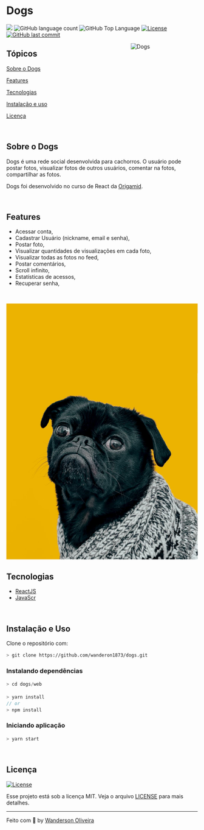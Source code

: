 # Dogs

<p>
  <img src="https://img.shields.io/badge/made%20by-Wanderson%20Oliveira-04D361?style=flat-square">
  <img alt="GitHub language count" src="https://img.shields.io/github/languages/count/wanderson1873/dogs?color=04D361&style=flat-square">
  <img alt="GitHub Top Language" src="https://img.shields.io/github/languages/top/wanderson1873/dogs?color=04D361&style=flat-square">
  <a href="https://opensource.org/licenses/MIT">
    <img alt="License" src="https://img.shields.io/badge/license-MIT-04D361?style=flat-square">
  </a>
  <a href="https://github.com/wanderson1873/dogs/commits/master">
    <img alt="GitHub last commit" src="https://img.shields.io/github/last-commit/wanderson1873/dogs?color=04D361&style=flat-square">
  </a>
</p>

<img align="right" src="web/src/images/landing.svg?raw=true" width="35%" alt="Dogs">

## Tópicos 

[Sobre o Dogs](#sobre-o-dogs)

[Features](#features)

[Tecnologias](#tecnologias)

[Instalação e uso](#instalação-e-uso)

[Licença](#licença)

<br>

## Sobre o Dogs

Dogs é uma rede social desenvolvida para cachorros. O usuário pode postar fotos, visualizar fotos de outros usuários, comentar na fotos, compartilhar as fotos.

Dogs foi desenvolvido no curso de React da [Origamid](https://www.origamid.com/curso/react-completo/).

<br>

## Features
 - Acessar conta,
 - Cadastrar Usuário (nickname, email e senha),
 - Postar foto,
 - Visualizar quantidades de visualizações em cada foto,
 - Visualizar todas as fotos no feed,
 - Postar comentários,
 - Scroll infinito,
 - Estatísticas de acessos,
 - Recuperar senha,

<br>

<p align="center">
  <img src=".github/cao-amarelo.jpg" alt="Página inicial">
</p>

## Tecnologias

  - [ReactJS](https://reactjs.org/)
  - [JavaScr](https://developer.mozilla.org/pt-BR/docs/Web/JavaScript)

<br>

## Instalação e Uso

Clone o repositório com:

```bash
> git clone https://github.com/wanderon1873/dogs.git
```

### Instalando dependências

```js
> cd dogs/web

> yarn install
// or 
> npm install
```

### Iniciando aplicação

```bash
> yarn start
```

<br>

## Licença
<a href="https://opensource.org/licenses/MIT">
    <img alt="License" src="https://img.shields.io/badge/license-MIT-04D361?style=flat-square">
</a>

<br>

Esse projeto está sob a licença MIT. Veja o arquivo [LICENSE](/LICENSE) para mais detalhes.

---

Feito com :purple_heart: by [Wanderson Oliveira](https://github.com/wanderson1873)